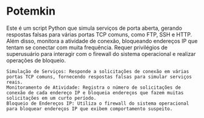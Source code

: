 # Potemkin

Este é um script Python que simula serviços de porta aberta, gerando respostas falsas para várias portas TCP comuns, como FTP, SSH e HTTP. Além disso, monitora a atividade de conexão, bloqueando endereços IP que tentam se conectar com muita frequência. Requer privilégios de superusuário para interagir com o firewall do sistema operacional e realizar operações de bloqueio.

    Simulação de Serviços: Responde a solicitações de conexão em várias portas TCP comuns, fornecendo respostas falsas para simular serviços reais.
    Monitoramento de Atividade: Registra o número de solicitações de conexão de cada endereço IP e bloqueia endereços que fazem muitas solicitações em um curto período.
    Bloqueio de Endereços IP: Utiliza o firewall do sistema operacional para bloquear endereços IP que exibem comportamento suspeito.
